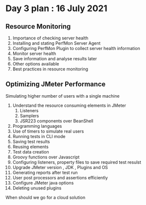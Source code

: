 # Day 3  plan : 16 July 2021

## Resource Monitoring

1. Importance of checking server health
2. Installing and stating PerfMon Server Agent
3. Configuring PerfMon Plugin to collect server health information
4. Monitor server health
5. Save information and analyse results later
6. Other options available
7. Best practices in resource monitoring

## Optimizing JMeter Performance
Simulating higher number of users with a single machine

1. Understand the resource consuming elements in JMeter
    1. Listeners
    2. Samplers
    3. JSR223 components over BeanShell
2. Programming languages
3. Use of timers to simulate real users 
4. Running tests in CLI mode 
5. Saving test results 
6. Reusing elements 
7. Test data creation 
8. Groovy functions over Javascript 
9. Configuring listeners, property files to save required test resulst 
10. Upgrade JMeter version , JDK , Plugins and OS
11. Generating reports after test run 
12. User post processors and assertions efficiently 
13. Configure JMeter java options 
14. Deleting unused plugins 

When should we go for a cloud solution 

